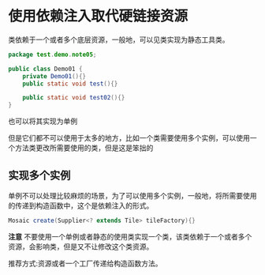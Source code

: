 # 使用依赖注入取代硬链接资源

类依赖于一个或者多个底层资源，一般地，可以见类实现为静态工具类。
```java
package test.demo.note05;

public class Demo01 {
    private Demo01(){}
    public static void test(){}

    public static void test02(){}
}
```
也可以将其实现为单例

但是它们都不可以使用于太多的地方，比如一个类需要使用多个实例，可以使用一个方法类更改所需要使用的类，但是这是笨拙的

## 实现多个实例

单例不可以处理比较麻烦的场景，为了可以使用多个实例，一般地，将所需要使用的传递到构造函数中，这个是依赖注入的形式。

```java
Mosaic create(Supplier<? extends Tile> tileFactory){}

```


**注意**
不要使用一个单例或者静态的使用类实现一个类，该类依赖于一个或者多个资源，会影响类，但是又不让修改这个类资源。

推荐方式:资源或者一个工厂传递给构造函数方法。
